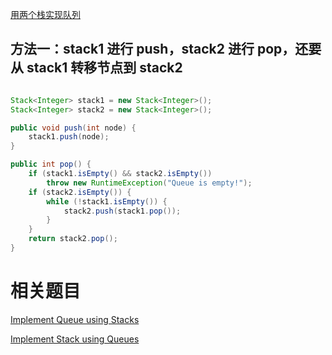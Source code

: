 [用两个栈实现队列](https://www.nowcoder.com/practice/54275ddae22f475981afa2244dd448c6?tpId=13&tqId=11158&tPage=1&rp=1&ru=/ta/coding-interviews&qru=/ta/coding-interviews/question-ranking&from=cyc_github) 

## 方法一：stack1 进行 push，stack2 进行 pop，还要从 stack1 转移节点到 stack2

```java

Stack<Integer> stack1 = new Stack<Integer>();
Stack<Integer> stack2 = new Stack<Integer>();

public void push(int node) {
    stack1.push(node);
}

public int pop() {
    if (stack1.isEmpty() && stack2.isEmpty())
        throw new RuntimeException("Queue is empty!");
    if (stack2.isEmpty()) {
        while (!stack1.isEmpty()) {
            stack2.push(stack1.pop());
        }
    }
    return stack2.pop();
}

```

# 相关题目

[Implement Queue using Stacks](https://leetcode.com/problems/implement-queue-using-stacks/)

[Implement Stack using Queues](https://leetcode.com/problems/implement-stack-using-queues/)
